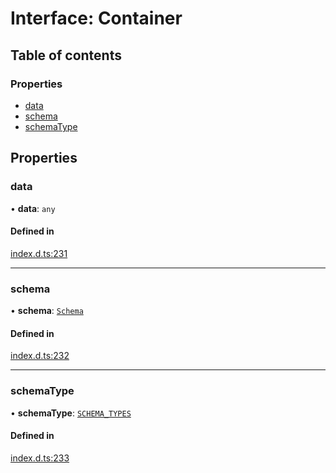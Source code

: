 # Interface: Container

## Table of contents

### Properties

- [data](Container.md#data)
- [schema](Container.md#schema)
- [schemaType](Container.md#schematype)

## Properties

### data

• **data**: `any`

#### Defined in

[index.d.ts:231](https://github.com/mostafa/xk6-kafka/blob/main/api-docs/index.d.ts#L231)

___

### schema

• **schema**: [`Schema`](Schema.md)

#### Defined in

[index.d.ts:232](https://github.com/mostafa/xk6-kafka/blob/main/api-docs/index.d.ts#L232)

___

### schemaType

• **schemaType**: [`SCHEMA_TYPES`](../enums/SCHEMA_TYPES.md)

#### Defined in

[index.d.ts:233](https://github.com/mostafa/xk6-kafka/blob/main/api-docs/index.d.ts#L233)
